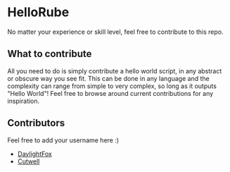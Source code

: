 # HelloRube
No matter your experience or skill level, feel free to contribute to this repo.

## What to contribute
All you need to do is simply contribute a hello world script, in any abstract or obscure way you see fit. This can be done in any language and the complexity can range from simple to very complex, so long as it outputs "Hello World"! Feel free to browse around current contributions for any inspiration.

## Contributors
Feel free to add your username here :)

* [DaylightFox](https://github.com/DaylightFox)
* [Cutwell](https://github.com/Cutwell)
